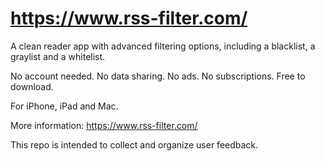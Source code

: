 #  https://www.rss-filter.com/


A clean reader app with advanced filtering options, including a blacklist, a graylist and a whitelist.

No account needed. No data sharing. No ads. No subscriptions. Free to download.

For iPhone, iPad and Mac.

More information: https://www.rss-filter.com/

This repo is intended to collect and organize user feedback.

